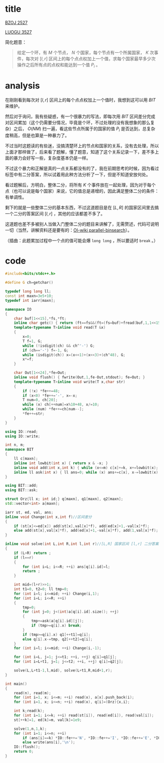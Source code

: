 # title

[BZOJ 2527](https://lydsy.com/JudgeOnline/problem.php?id=2527)

[LUOGU 3527](https://www.luogu.org/problem/P3527)

简化题意：

> 给定一个环，有 $M$ 个节点， $N$ 个国家，每个节点有一个所属国家， $K$ 次事件，每次对 $[l,r]$ 区间上的每个点点权加上一个值，求每个国家最早多少次操作之后所有点的点权和能达到一个值 $P_i$ 。

# analysis

在刚刚看到每次对 $[l,r]$ 区间上的每个点点权加上一个值时，我想到这可以用 $BIT$ 来维护。

然后对于询问，我有些疑惑，有一个很暴力的写法，即每次用 $BIT$ 区间差分完成对区间累加（这个仍需要分情况，毕竟是个环，不过处理的没有我想象的那么复杂）之后， $O(NM)$ 扫一遍，看这些节点所属于的国家的值 $P_i$ 是否达到，总复杂度稍高，但是也算是一种暴力了。

不过当时这题读的有些迷，没搞清楚环上的节点和国家的关系，没有去处理，所以上面才那样做了，后来看了题解，懂了题意，知道了这个关系记录一下，差不多上面的暴力会好写一些，复杂度基本仍是一样。

不过这个暴力和正解是真的一点关系都没有的了，我在前期思考的时候，因为看过标签中有二分答案，所以试着用此种方法分析了一下，但是不知道安放何处。

看过题解后，方明白，整体二分，将所有 $K$ 个事件放在一起处理，因为对于每个点（也可以说是每个国家）来说，它的值总是递增的，因此满足整体二分的条件：有单调性。

剩下的就是一些整体二分的基本东西，不过这道题目是在 $[L,R]$ 的国家区间里去搞一个二分的答案区间 $[l,r]$ ，其他的应该都差不多了。

这道题也差不多被别人当做入门整体二分的题目来讲解了，无需赘述，代码可说明一切（当然，讲解资料还是要有的：[OI-wiki parallel-binsearch](https://oi-wiki.org/misc/parallel-binsearch/)）。

（插曲：此题累加过程中一个点的值可能会爆 `long long` ，所以要适时 `break` 。）

# code

```cpp
#include<bits/stdc++.h>

#define G ch=getchar()

typedef long long ll;
const int maxn=3e5+10;
typedef int iarr[maxn];

namespace IO
{
	char buf[1<<15],*fs,*ft;
	inline char getc() { return (ft==fs&&(ft=(fs=buf)+fread(buf,1,1<<15,stdin),ft==fs))?0:*fs++; }
	template<typename T>inline void read(T &x)
	{
		x=0;
		T f=1, G;
		while (!isdigit(ch) && ch^'-') G;
		if (ch=='-') f=-1, G;
		while (isdigit(ch)) x=(x<<1)+(x<<3)+(ch^48), G;
		x*=f;
	}

	char Out[1<<24],*fe=Out;
	inline void flush() { fwrite(Out,1,fe-Out,stdout); fe=Out; }
	template<typename T>inline void write(T x,char str)
	{
		if (!x) *fe++=48;
		if (x<0) *fe++='-', x=-x;
		T num=0, ch[20];
		while (x) ch[++num]=x%10+48, x/=10;
		while (num) *fe++=ch[num--];
		*fe++=str;
	}
}

using IO::read;
using IO::write;

int n, m;
namespace BIT
{
	ll c[maxn];
	inline int lowbit(int x) { return x & -x; }
	inline void add(int x,int k) { while (x<=m)	c[x]+=k, x+=lowbit(x); }
	inline ll ask(int x) { ll ans=0; while (x) ans+=c[x], x-=lowbit(x); return ans; }
}

using BIT::add;
using BIT::ask;

struct Orz{ll x; int id;} q[maxn], q1[maxn], q2[maxn];
std::vector<int> a[maxn];

iarr st, ed, val, ans;
inline void Change(int x,int f)//区间差分
{
	if (st[x]<=ed[x]) add(st[x],val[x]*f), add(ed[x]+1,-val[x]*f);
	else add(st[x],val[x]*f), add(ed[x]+1,-val[x]*f), add(1,val[x]*f);
}

inline void solve(int L,int R,int l,int r)//[L,R] 国家区间 [l,r] 二分答案区间
{
	if (L>R) return ;
	if (l==r)
	{
		for (int i=L; i<=R; ++i) ans[q[i].id]=l;
		return ;
	}

	int mid=(l+r)>>1;
	int t1=0, t2=0; ll tmp=0;
	for (int i=l; i<=mid; ++i) Change(i,1);
	for (int i=L; i<=R; ++i)
	{
		tmp=0;
		for (int j=0; j<(int)a[q[i].id].size(); ++j)
		{
			tmp+=ask(a[q[i].id][j]);
			if (tmp>=q[i].x) break;
		}
		if (tmp>=q[i].x) q1[++t1]=q[i];
		else q[i].x-=tmp, q2[++t2]=q[i];
	}
	for (int i=l; i<=mid; ++i) Change(i,-1);

	for (int i=L, j=1; j<=t1; ++i, ++j) q[i]=q1[j];
	for (int i=L+t1, j=1; j<=t2; ++i, ++j) q[i]=q2[j];

	solve(L,L+t1-1,l,mid), solve(L+t1,R,mid+1,r);
}

int main()
{
	read(n), read(m);
	for (int i=1, x; i<=m; ++i) read(x), a[x].push_back(i);
	for (int i=1, x; i<=n; ++i) read(x), q[i]=(Orz){x,i};

	int k;read(k);
	for (int i=1; i<=k; ++i) read(st[i]), read(ed[i]), read(val[i]);
	st[++k]=1, ed[k]=m, val[k]=1e9;

	solve(1,n,1,k);
	for (int i=1; i<=n; ++i)
		if (ans[i]==k) *IO::fe++='N', *IO::fe++='I', *IO::fe++='E', *IO::fe++='\n';
		else write(ans[i],'\n');
	IO::flush();
	return 0;
}
```